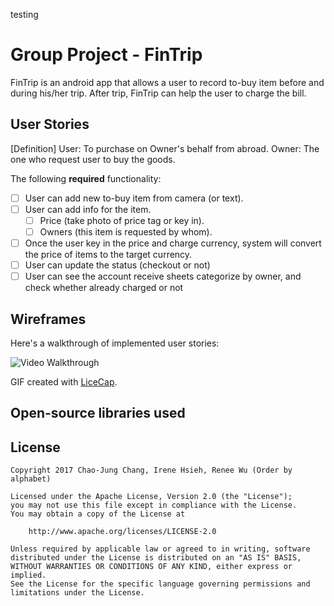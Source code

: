 testing
# Group Project - FinTrip

FinTrip is an android app that allows a user to record to-buy item before and during his/her trip. After trip, FinTrip can help the user to charge the bill.

## User Stories

[Definition]
User: To purchase on Owner's behalf from abroad.
Owner: The one who request user to buy the goods.

The following **required** functionality:

* [ ] User can add new to-buy item from camera (or text).
* [ ] User can add info for the item.
  * [ ] Price (take photo of price tag or key in).
  * [ ] Owners (this item is requested by whom).
* [ ] Once the user key in the price and charge currency, system will convert the price of items to the target currency.
* [ ] User can update the status (checkout or not)
* [ ] User can see the account receive sheets categorize by owner, and check whether already charged or not

## Wireframes

Here's a walkthrough of implemented user stories:

<img src='http://i.imgur.com/c4Uei04.gif' title='Video Walkthrough' width='' alt='Video Walkthrough' />

GIF created with [LiceCap](http://www.cockos.com/licecap/).

## Open-source libraries used

## License

    Copyright 2017 Chao-Jung Chang, Irene Hsieh, Renee Wu (Order by alphabet)

    Licensed under the Apache License, Version 2.0 (the "License");
    you may not use this file except in compliance with the License.
    You may obtain a copy of the License at

        http://www.apache.org/licenses/LICENSE-2.0

    Unless required by applicable law or agreed to in writing, software
    distributed under the License is distributed on an "AS IS" BASIS,
    WITHOUT WARRANTIES OR CONDITIONS OF ANY KIND, either express or implied.
    See the License for the specific language governing permissions and
    limitations under the License.
